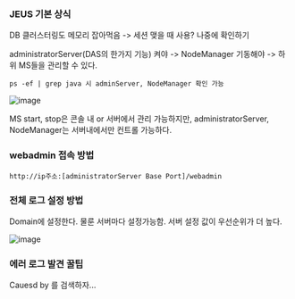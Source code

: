 ### JEUS 기본 상식

DB 클러스터링도 메모리 잡아먹음 -> 세션 맺을 때 사용? 나중에 확인하기

administratorServer(DAS의 한가지 기능) 켜야 -> NodeManager 기동해야 -> 하위 MS들을 관리할 수 있다.

```
ps -ef | grep java 시 adminServer, NodeManager 확인 가능
```

![image](https://user-images.githubusercontent.com/38831314/143993770-c9ea185b-bd6f-446c-b166-69732afaa5e2.png)


MS start, stop은 콘솔 내 or 서버에서 관리 가능하지만, administratorServer, NodeManager는 서버내에서만 컨트롤 가능하다.

### webadmin 접속 방법

```
http://ip주소:[administratorServer Base Port]/webadmin
```

### 전체 로그 설정 방법

Domain에 설정한다. 물룬 서버마다 설정가능함. 서버 설정 값이 우선순위가 더 높다.

![image](https://user-images.githubusercontent.com/38831314/144006623-7b3a41b6-801e-4296-87fa-45bb54c59c81.png)

### 에러 로그 발견 꿀팁

Cauesd by 를 검색하자...
